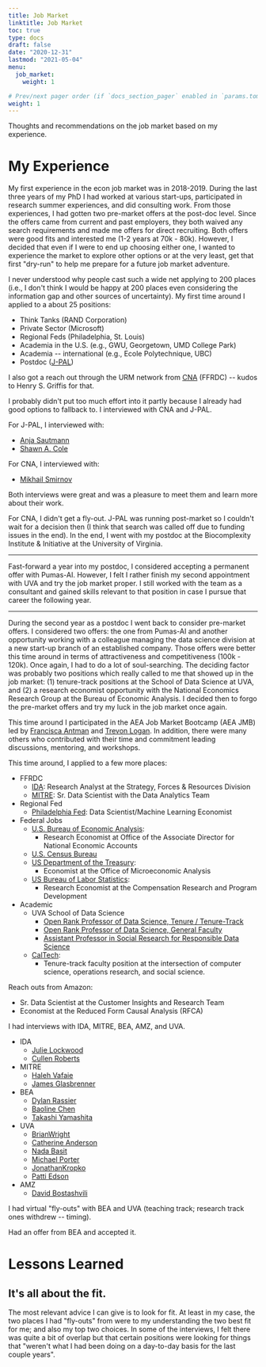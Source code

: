 ```yaml
---
title: Job Market
linktitle: Job Market
toc: true
type: docs
draft: false
date: "2020-12-31"
lastmod: "2021-05-04"
menu:
  job_market:
    weight: 1

# Prev/next pager order (if `docs_section_pager` enabled in `params.toml`)
weight: 1
---
```

Thoughts and recommendations on the job market based on my experience.

# My Experience

My first experience in the econ job market was in 2018-2019. During the last three years of my PhD I had worked at various start-ups, participated in research summer experiences, and did consulting work. From those experiences, I had gotten two pre-market offers at the post-doc level. Since the offers came from current and past employers, they both waived any search requirements and made me offers for direct recruiting. Both offers were good fits and interested me (1-2 years at 70k - 80k). However, I decided that even if I were to end up choosing either one, I wanted to experience the market to explore other options or at the very least, get that first "dry-run" to help me prepare for a future job market adventure.

I never understood why people cast such a wide net applying to 200 places (i.e., I don't think I would be happy at 200 places even considering the information gap and other sources of uncertainty). My first time around I applied to a about 25 positions:

- Think Tanks (RAND Corporation)
- Private Sector (Microsoft)
- Regional Feds (Philadelphia, St. Louis)
- Academia in the U.S. (e.g., GWU, Georgetown, UMD College Park)
- Academia -- international (e.g., Ecole Polytechnique, UBC)
- Postdoc ([J-PAL](https://www.povertyactionlab.org/))

I also got a reach out through the URM network from [CNA](https://www.cna.org/research/) (FFRDC) -- kudos to Henry S. Griffis for that.

I probably didn't put too much effort into it partly because I already had good options to fallback to. I interviewed with CNA and J-PAL.

For J-PAL, I interviewed with:

- [Anja Sautmann](https://www.worldbank.org/en/about/people/a/anja-sautmann)
- [Shawn A. Cole](https://www.hbs.edu/faculty/Pages/profile.aspx?facId=340064)

For CNA, I interviewed with:

- [Mikhail Smirnov](https://www.linkedin.com/in/mikhail-smirnov-45ba8046/)

Both interviews were great and was a pleasure to meet them and learn more about their work.

For CNA, I didn't get a fly-out. J-PAL was running post-market so I couldn't wait for a decision then (I think that search was called off due to funding issues in the end). In the end, I went with my postdoc at the Biocomplexity Institute & Initiative at the University of Virginia.

---

Fast-forward a year into my postdoc, I considered accepting a permanent offer with Pumas-AI. However, I felt I rather finish my second appointment with UVA and try the job market proper. I still worked with the team as a consultant and gained skills relevant to that position in case I pursue that career the following year.

---

During the second year as a postdoc I went back to consider pre-market offers. I considered two offers: the one from Pumas-AI and another opportunity working with a colleague managing the data science division at a new start-up branch of an established company. Those offers were better this time around in terms of attractiveness and competitiveness (100k - 120k). Once again, I had to do a lot of soul-searching. The deciding factor was probably two positions which really called to me that showed up in the job market: (1) tenure-track positions at the School of Data Science at UVA, and (2) a research economist opportunity with the National Economics Research Group at the Bureau of Economic Analysis. I decided then to forgo the pre-market offers and try my luck in the job market once again.

This time around I participated in the AEA Job Market Bootcamp (AEA JMB) led by [Francisca Antman](https://spot.colorado.edu/~antmanf/) and [Trevon Logan](https://economics.osu.edu/people/logan.155). In addition, there were many others who contributed with their time and commitment leading discussions, mentoring, and workshops.

This time around, I applied to a few more places:

- FFRDC
  - [IDA](https://www.aeaweb.org/joe/listing.php?JOE_ID=111466644): Research Analyst at the Strategy, Forces & Resources Division
  - [MITRE](https://mitre.wd5.myworkdayjobs.com/en-US/MITRE/job/Data-Scientist---Sr_R101766-1): Sr. Data Scientist with the Data Analytics Team
- Regional Fed
  - [Philadelphia Fed](https://econjobmarket.org/positions/6728/1/0): Data Scientist/Machine Learning Economist
- Federal Jobs
  - [U.S. Bureau of Economic Analysis](https://www.aeaweb.org/joe/listing.php?JOE_ID=111465801):
    - Research Economist at Office of the Associate Director for National Economic Accounts
  - [U.S. Census Bureau](https://www.aeaweb.org/joe/listing.php?JOE_ID=111465714)
  - [US Department of the Treasury](https://www.aeaweb.org/joe/listing.php?JOE_ID=111465721):
    - Economist at the Office of Microeconomic Analysis
  - [US Bureau of Labor Statistics](https://www.aeaweb.org/joe/listing.php?JOE_ID=111465114):
    - Research Economist at the Compensation Research and Program Development
- Academic
  - UVA School of Data Science
    - [Open Rank Professor of Data Science, Tenure / Tenure-Track](https://uva.wd1.myworkdayjobs.com/UVAJobs/job/Charlottesville-VA/Open-Rank-Professor-of-Data-Science--Tenure---Tenure-Track_R0020075)
    - [Open Rank Professor of Data Science, General Faculty](https://uva.wd1.myworkdayjobs.com/en-US/UVAJobs/job/Charlottesville-VA/Open-Rank-Professor-of-Data-Science--General-Faculty_R0019921)
    - [Assistant Professor in Social Research for Responsible Data Science](https://uva.wd1.myworkdayjobs.com/UVAJobs/job/Charlottesville-VA/Assistant-Professor-in-Social-Research-for-Responsible-Data-Science_R0020611)
  - [CalTech](https://www.aeaweb.org/joe/listing.php?JOE_ID=111465239):
    - Tenure-track faculty position at the intersection of computer science, operations research, and social science.

Reach outs from Amazon:
- Sr. Data Scientist at the Customer Insights and Research Team
- Economist at the Reduced Form Causal Analysis (RFCA)

I had interviews with IDA, MITRE, BEA, AMZ, and UVA.

- IDA
  - [Julie Lockwood](https://www.linkedin.com/in/julie-lockwood-2a3a70a/)
  - [Cullen Roberts](https://www.linkedin.com/in/cullen-roberts-a2278614/)
- MITRE
  - [Haleh Vafaie](https://www.linkedin.com/in/haleh-vafaie-7b25442/)
  - [James Glasbrenner](https://www.linkedin.com/in/jkglasbrenner/)
- BEA
  - [Dylan Rassier](https://www.bea.gov/research/meet-the-researchers/dylan-rassier)
  - [Baoline Chen](https://www.bea.gov/research/meet-the-researchers/baoline-chen)
  - [Takashi Yamashita](https://www.bea.gov/research/meet-the-researchers/takashi-yamashita)
- UVA
  - [Brian​ Wright](https://datascience.virginia.edu/people/brian-wright)
  - [Catherine Anderson](https://datascience.virginia.edu/people/catherine-anderson)
  - [Nada Basit](https://datascience.virginia.edu/people/nada-basit)
  - [Michael Porter](https://datascience.virginia.edu/people/mike-porter)
  - [Jonathan​ Kropko](https://datascience.virginia.edu/people/jonathan-kropko)
  - [Patti Edson](https://datascience.virginia.edu/people/patti-edson)
- AMZ
  - [David Bostashvili](https://www.linkedin.com/in/bostashvili/)

I had virtual "fly-outs" with BEA and UVA (teaching track; research track ones withdrew -- timing).

Had an offer from BEA and accepted it.

# Lessons Learned

## It's all about the fit.

The most relevant advice I can give is to look for fit. At least in my case, the two places I had "fly-outs" from were to my understanding the two best fit for me; and also my top two choices. In some of the interviews, I felt there was quite a bit of overlap but that certain positions were looking for things that "weren't what I had been doing on a day-to-day basis for the last couple years".
